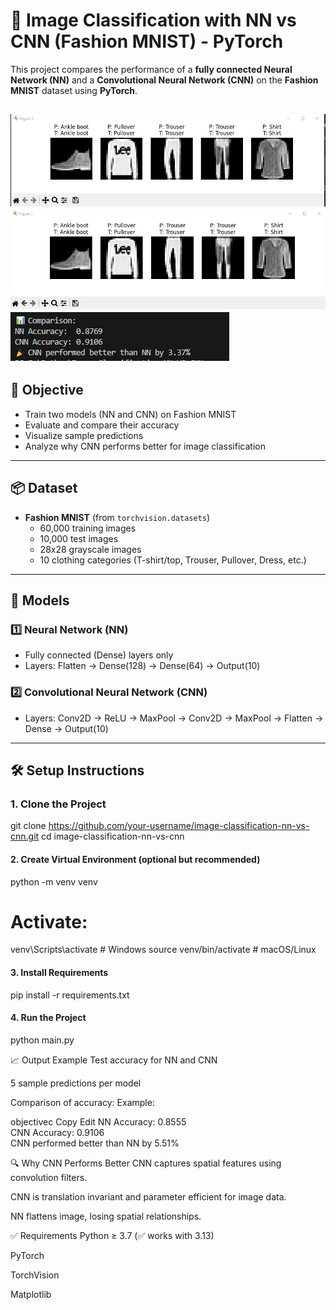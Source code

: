 # 🧠 Image Classification with NN vs CNN (Fashion MNIST) - PyTorch

This project compares the performance of a **fully connected Neural Network (NN)** and a **Convolutional Neural Network (CNN)** on the **Fashion MNIST** dataset using **PyTorch**.

![alt text](<Image/2025-07-26 14_15_31-Window.png>)
![alt text](<Image/2025-07-26 14_22_14-Window.png>)
![alt text](<Image/2025-07-26 14_22_56-Window.png>)
---

## 🎯 Objective

- Train two models (NN and CNN) on Fashion MNIST
- Evaluate and compare their accuracy
- Visualize sample predictions
- Analyze why CNN performs better for image classification

---

## 📦 Dataset

- **Fashion MNIST** (from `torchvision.datasets`)
  - 60,000 training images
  - 10,000 test images
  - 28x28 grayscale images
  - 10 clothing categories (T-shirt/top, Trouser, Pullover, Dress, etc.)

---

## 🧠 Models

### 1️⃣ Neural Network (NN)
- Fully connected (Dense) layers only
- Layers: Flatten → Dense(128) → Dense(64) → Output(10)

### 2️⃣ Convolutional Neural Network (CNN)
- Layers: Conv2D → ReLU → MaxPool → Conv2D → MaxPool → Flatten → Dense → Output(10)

---

## 🛠️ Setup Instructions
### 1. Clone the Project

git clone https://github.com/your-username/image-classification-nn-vs-cnn.git
cd image-classification-nn-vs-cnn

#### 2. Create Virtual Environment (optional but recommended)
python -m venv venv
# Activate:
venv\Scripts\activate  # Windows
source venv/bin/activate  # macOS/Linux
#### 3. Install Requirements
pip install -r requirements.txt

#### 4. Run the Project
python main.py


📈 Output Example
Test accuracy for NN and CNN

5 sample predictions per model

Comparison of accuracy:
Example:

objectivec
Copy
Edit
NN Accuracy:  0.8555  
CNN Accuracy: 0.9106  
CNN performed better than NN by 5.51%

🔍 Why CNN Performs Better
CNN captures spatial features using convolution filters.

CNN is translation invariant and parameter efficient for image data.

NN flattens image, losing spatial relationships.

✅ Requirements
Python ≥ 3.7 (✅ works with 3.13)

PyTorch

TorchVision

Matplotlib


